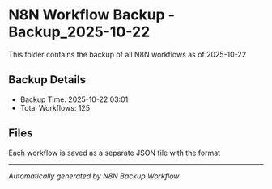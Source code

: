 # N8N Workflow Backup - Backup_2025-10-22

This folder contains the backup of all N8N workflows as of 2025-10-22

## Backup Details
- Backup Time: 2025-10-22 03:01
- Total Workflows: 125

## Files
Each workflow is saved as a separate JSON file with the format

---
*Automatically generated by N8N Backup Workflow*